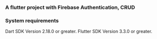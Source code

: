 ### A flutter project with Firebase Authentication, CRUD

### System requirements

Dart SDK Version 2.18.0 or greater.
Flutter SDK Version 3.3.0 or greater.


